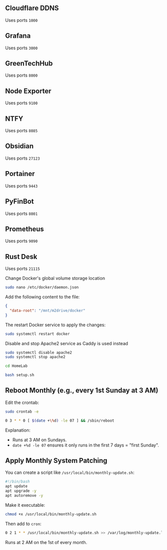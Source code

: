 
## Cloudflare DDNS
Uses ports `1000`

## Grafana
Uses ports `3000`

## GreenTechHub
Uses ports `8000`

## Node Exporter
Uses ports `9100`

## NTFY
Uses ports `8085`

## Obsidian
Uses ports `27123`

## Portainer
Uses ports `9443`

## PyFinBot
Uses ports `8001`

## Prometheus
Uses ports `9090`

## Rust Desk
Uses ports `21115`


Change Docker's global volume storage location
```bash
sudo nano /etc/docker/daemon.json
```
Add the following content to the file:
```json
{
  "data-root": "/mnt/m2drive/docker"
}
```
The restart Docker service to apply the changes:
```bash
sudo systemctl restart docker
```

Disable and stop Apache2 service as Caddy is used instead
```bash
sudo systemctl disable apache2
sudo systemctl stop apache2
```

```bash
cd HomeLab
```

```bash
bash setup.sh
```


## Reboot Monthly (e.g., every 1st Sunday at 3 AM)
Edit the crontab:
```bash
sudo crontab -e
```
```bash
0 3 * * 0 [ $(date +\%d) -le 07 ] && /sbin/reboot
```
Explanation:
- Runs at 3 AM on Sundays.
- `date +%d -le 07` ensures it only runs in the first 7 days = "first Sunday".

## Apply Monthly System Patching
You can create a script like `/usr/local/bin/monthly-update.sh`:

```bash
#!/bin/bash
apt update
apt upgrade -y
apt autoremove -y
```

Make it executable:
```bash
chmod +x /usr/local/bin/monthly-update.sh
```
Then add to `cron`:
```bash
0 2 1 * * /usr/local/bin/monthly-update.sh >> /var/log/monthly-update.log 2>&1
```
Runs at 2 AM on the 1st of every month.
